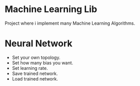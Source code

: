 # Machine Learning Lib

Project where i implement many Machine Learning Algorithms.

# Neural Network
- Set your own topology.
- Set how many bias you want.
- Set learning rate.
- Save trained network.
- Load trained network.

